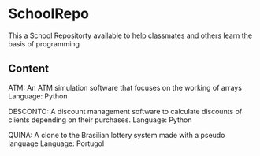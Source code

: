 # SchoolRepo
This a School Repositorty available to help classmates and others learn the basis of programming
## Content
ATM: An ATM simulation software that focuses on the working of arrays 
Language: Python

DESCONTO: A discount management software to calculate discounts of clients depending on their purchases.
Language: Python 

QUINA: A clone to the Brasilian lottery system made with a pseudo language
Language: Portugol


